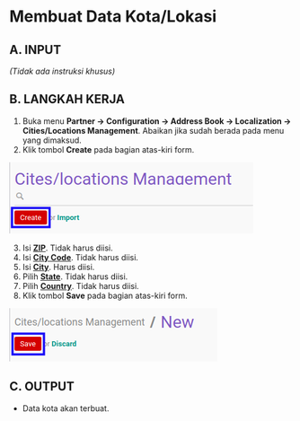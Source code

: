 # Membuat Data Kota/Lokasi

## A. INPUT

*(Tidak ada instruksi khusus)*

## B. LANGKAH KERJA

1. Buka menu **Partner -> Configuration -> Address Book -> Localization -> Cities/Locations Management**. Abaikan jika sudah berada pada menu yang dimaksud.
2. Klik tombol **Create** pada bagian atas-kiri form.

![](../../../img/kota/tombol-create.png)

3. Isi **[ZIP](./penjelasan.md#field-name)**. Tidak harus diisi.
4. Isi **[City Code](./penjelasan.md#field-code)**. Tidak harus diisi.
5. Isi **[City](./penjelasan.md#field-city)**. Harus diisi.
5. Pilih **[State](./penjelasan.md#field-state-id)**. Tidak harus diisi.
6. Pilih **[Country](./penjelasan.md#field-country-id)**. Tidak harus diisi.
7. Klik tombol **Save** pada bagian atas-kiri form.

![](../../../img/kota/tombol-simpan.png)

## C. OUTPUT

* Data kota akan terbuat.

